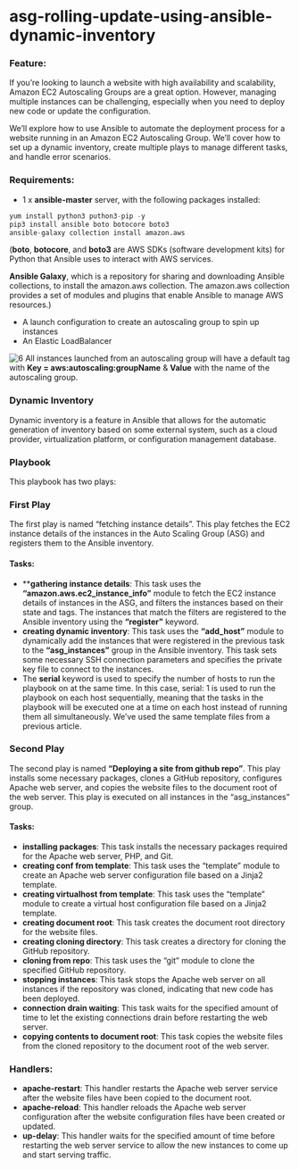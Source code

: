 # asg-rolling-update-using-ansible-dynamic-inventory

### Feature:

If you’re looking to launch a website with high availability and scalability, Amazon EC2 Autoscaling Groups are a great option. However, managing multiple instances can be challenging, especially when you need to deploy new code or update the configuration.

We’ll explore how to use Ansible to automate the deployment process for a website running in an Amazon EC2 Autoscaling Group. We’ll cover how to set up a dynamic inventory, create multiple plays to manage different tasks, and handle error scenarios.


### Requirements:
- 1 x **ansible-master** server, with the following packages installed:
```s
yum install python3 puthon3-pip -y
pip3 install ansible boto botocore boto3
ansible-galaxy collection install amazon.aws
```
(**boto**, **botocore**, and **boto3** are AWS SDKs (software development kits) for Python that Ansible uses to interact with AWS services.

**Ansible Galaxy**, which is a repository for sharing and downloading Ansible collections, to install the amazon.aws collection. The amazon.aws collection provides a set of modules and plugins that enable Ansible to manage AWS resources.)

- A launch configuration to create an autoscaling group to spin up instances
- An Elastic LoadBalancer


![6](https://user-images.githubusercontent.com/68052722/221768517-c2c8065b-3e7a-4dc2-a426-d7f444a65c74.png)
All instances launched from an autoscaling group will have a default tag with **Key = aws:autoscaling:groupName** & **Value** with the name of the autoscaling group.

### Dynamic Inventory
Dynamic inventory is a feature in Ansible that allows for the automatic generation of inventory based on some external system, such as a cloud provider, virtualization platform, or configuration management database.


### Playbook
This playbook has two plays:

### First Play
The first play is named “fetching instance details”. This play fetches the EC2 instance details of the instances in the Auto Scaling Group (ASG) and registers them to the Ansible inventory.

#### Tasks:
- ****gathering instance details**: This task uses the **“amazon.aws.ec2_instance_info”** module to fetch the EC2 instance details of instances in the ASG, and filters the instances based on their state and tags. The instances that match the filters are registered to the Ansible inventory using the **“register”** keyword.
- **creating dynamic inventory**: This task uses the **“add_host”** module to dynamically add the instances that were registered in the previous task to the **“asg_instances”** group in the Ansible inventory. This task sets some necessary SSH connection parameters and specifies the private key file to connect to the instances.
- The **serial** keyword is used to specify the number of hosts to run the playbook on at the same time. In this case, serial: 1 is used to run the playbook on each host sequentially, meaning that the tasks in the playbook will be executed one at a time on each host instead of running them all simultaneously.
We’ve used the same template files from a previous article.

### Second Play
The second play is named **“Deploying a site from github repo”**. This play installs some necessary packages, clones a GitHub repository, configures Apache web server, and copies the website files to the document root of the web server. This play is executed on all instances in the “asg_instances” group.

#### Tasks:
- **installing packages**: This task installs the necessary packages required for the Apache web server, PHP, and Git.
- **creating conf from template**: This task uses the “template” module to create an Apache web server configuration file based on a Jinja2 template.
- **creating virtualhost from template**: This task uses the “template” module to create a virtual host configuration file based on a Jinja2 template.
- **creating document root**: This task creates the document root directory for the website files.
- **creating cloning directory**: This task creates a directory for cloning the GitHub repository.
- **cloning from repo**: This task uses the “git” module to clone the specified GitHub repository.
- **stopping instances**: This task stops the Apache web server on all instances if the repository was cloned, indicating that new code has been deployed.
- **connection drain waiting**: This task waits for the specified amount of time to let the existing connections drain before restarting the web server.
- **copying contents to document root**: This task copies the website files from the cloned repository to the document root of the web server.

### Handlers:
- **apache-restart**: This handler restarts the Apache web server service after the website files have been copied to the document root.
- **apache-reload**: This handler reloads the Apache web server configuration after the website configuration files have been created or updated.
- **up-delay**: This handler waits for the specified amount of time before restarting the web server service to allow the new instances to come up and start serving traffic.
